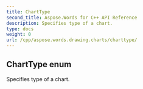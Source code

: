 ```yaml
---
title: ChartType
second_title: Aspose.Words for C++ API Reference
description: Specifies type of a chart. 
type: docs
weight: 0
url: /cpp/aspose.words.drawing.charts/charttype/
---
```

## ChartType enum


Specifies type of a chart. 

